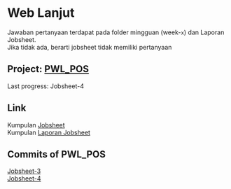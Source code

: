 # Web Lanjut
Jawaban pertanyaan terdapat pada folder mingguan (week-`x`) dan Laporan Jobsheet.\
Jika tidak ada, berarti jobsheet tidak memiliki pertanyaan

## Project: [PWL_POS](./PWL_POS)
Last progress: Jobsheet-4

## Link
Kumpulan [Jobsheet](https://1drv.ms/f/c/60e6043c8101a60a/EofiQpTBGeBBjPTMRw4i0vIBlSyzXCOZ-HqNe8x04vO48g?e=2KDJkU)\
Kumpulan [Laporan Jobsheet](https://1drv.ms/f/c/60e6043c8101a60a/EqL_CGeINmZNj3vWWNmJvoMB4nby17qHOW8uTixmDTTCDQ?e=WwXetD)

## Commits of PWL_POS
[Jobsheet-3](https://github.com/search?q=repo%3ARaruu%2FPolinema.Task+JS3&type=commits)\
[Jobsheet-4](https://github.com/search?q=repo%3ARaruu%2FPolinema.Task+JS4&type=commits)
